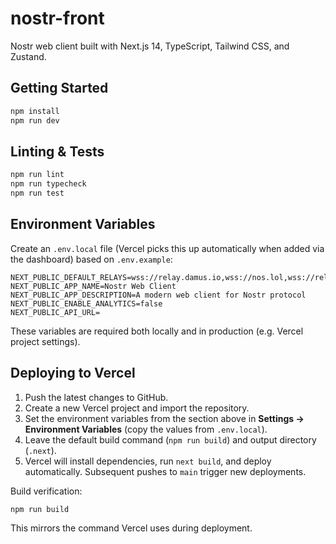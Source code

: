 # nostr-front

Nostr web client built with Next.js 14, TypeScript, Tailwind CSS, and Zustand.

## Getting Started

```bash
npm install
npm run dev
```

## Linting & Tests

```bash
npm run lint
npm run typecheck
npm run test
```

## Environment Variables

Create an `.env.local` file (Vercel picks this up automatically when added via the dashboard) based on `.env.example`:

```
NEXT_PUBLIC_DEFAULT_RELAYS=wss://relay.damus.io,wss://nos.lol,wss://relay.nostr.band
NEXT_PUBLIC_APP_NAME=Nostr Web Client
NEXT_PUBLIC_APP_DESCRIPTION=A modern web client for Nostr protocol
NEXT_PUBLIC_ENABLE_ANALYTICS=false
NEXT_PUBLIC_API_URL=
```

These variables are required both locally and in production (e.g. Vercel project settings).

## Deploying to Vercel

1. Push the latest changes to GitHub.
2. Create a new Vercel project and import the repository.
3. Set the environment variables from the section above in **Settings → Environment Variables** (copy the values from `.env.local`).
4. Leave the default build command (`npm run build`) and output directory (`.next`).
5. Vercel will install dependencies, run `next build`, and deploy automatically. Subsequent pushes to `main` trigger new deployments.

Build verification:

```bash
npm run build
```

This mirrors the command Vercel uses during deployment.
